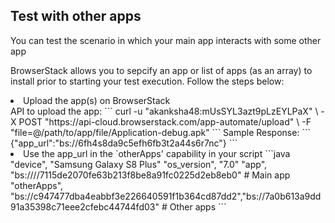 ## Test with other apps
You can test the scenario in which your main app interacts with some other app

BrowserStack allows you to sepcify an app or list of apps (as an array) to install prior to starting your test execution. Follow the steps below:

<li> Upload the app(s) on BrowserStack <br>
API to upload the app:
```
  curl -u "akanksha48:mUsSYL3azt9pLzEYLPaX" \
  -X POST "https://api-cloud.browserstack.com/app-automate/upload" \
  -F "file=@/path/to/app/file/Application-debug.apk"
```
Sample Response:
```
 {"app_url":"bs://6fh4s8da9c5efh6fb3t2a44s6r7nc"}
```

<li> Use the app_url in the `otherApps' capability in your script
```java
   "device", "Samsung Galaxy S8 Plus"
   "os_version", "7.0"
   "app", "bs:////7115de2070fe63b213f8be8a91fc0225d2eb8eb0" # Main app
   "otherApps", "bs://c947477dba4eabbf3e226640591f1b364cd87dd2","bs://7a0b613a9dd91a35398c71eee2cfebc44744fd03" # Other apps
```





